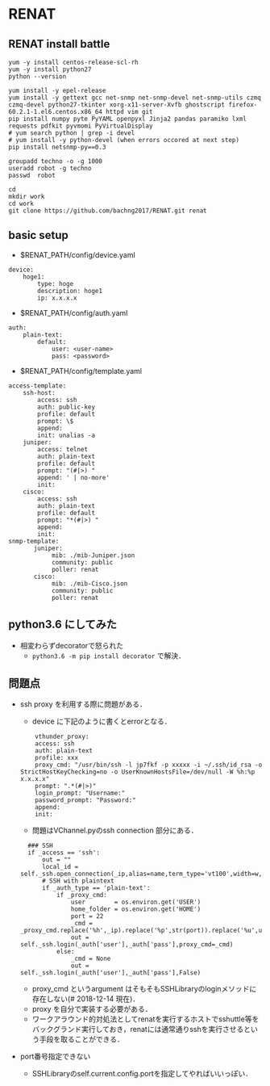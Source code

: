 # RENAT
## RENAT install battle
```
yum -y install centos-release-scl-rh
yum -y install python27
python --version

yum install -y epel-release
yum install -y gettext gcc net-snmp net-snmp-devel net-snmp-utils czmq czmq-devel python27-tkinter xorg-x11-server-Xvfb ghostscript firefox-60.2.1-1.el6.centos.x86_64 httpd vim git
pip install numpy pyte PyYAML openpyxl Jinja2 pandas paramiko lxml requests pdfkit pyvmomi PyVirtualDisplay
# yum search python | grep -i devel
# yum install -y python-devel (when errors occored at next step)
pip install netsnmp-py==0.3 

groupadd techno -o -g 1000
useradd robot -g techno
passwd  robot
```

```
cd
mkdir work
cd work
git clone https://github.com/bachng2017/RENAT.git renat
```

## basic setup

-  $RENAT_PATH/config/device.yaml
```
device:
    hoge1:
        type: hoge
        description: hoge1
        ip: x.x.x.x
```

-  $RENAT_PATH/config/auth.yaml
```
auth:
    plain-text:
        default:
            user: <user-name>
            pass: <password>
```

-  $RENAT_PATH/config/template.yaml
```
access-template:
    ssh-host:
        access: ssh
        auth: public-key
        profile: default
        prompt: \$
        append:
        init: unalias -a
    juniper:
        access: telnet
        auth: plain-text
        profile: default
        prompt: "(#|>) "
        append: ' | no-more'
        init:
    cisco:
        access: ssh
        auth: plain-text
        profile: default
        prompt: "*(#|>) "
        append:
        init:
snmp-template:
       juniper:
            mib: ./mib-Juniper.json
            community: public
            poller: renat
       cisco:
            mib: ./mib-Cisco.json
            community: public
            poller: renat
```


## python3.6 にしてみた
  - 相変わらずdecoratorで怒られた
    - `python3.6 -m pip install decorator` で解決．

## 問題点
  - ssh proxy を利用する際に問題がある．
    - device に下記のように書くとerrorとなる．
    ```
        vthunder_proxy:
        access: ssh
        auth: plain-text
        profile: xxx
        proxy_cmd: "/usr/bin/ssh -l jp7fkf -p xxxxx -i ~/.ssh/id_rsa -o StrictHostKeyChecking=no -o UserKnownHostsFile=/dev/null -W %h:%p x.x.x.x"
        prompt: ".*(#|>)"
        login_prompt: "Username:"
        password_prompt: "Password:"
        append:
        init:
    ```
    - 問題はVChannel.pyのssh connection  部分にある．
    ```
      ### SSH
      if _access == 'ssh':
          out = ""
          local_id = self._ssh.open_connection(_ip,alias=name,term_type='vt100',width=w,height=h,timeout=_timeout)
          # SSH with plaintext
          if _auth_type == 'plain-text':
              if _proxy_cmd:
                  user        = os.environ.get('USER')
                  home_folder = os.environ.get('HOME')
                  port = 22
                  _cmd = _proxy_cmd.replace('%h',_ip).replace('%p',str(port)).replace('%u',user).replace('~',home_folder)
                  out = self._ssh.login(_auth['user'],_auth['pass'],proxy_cmd=_cmd)
              else:
                  _cmd = None
                  out = self._ssh.login(_auth['user'],_auth['pass'],False)
    ```
    - proxy_cmd というargument はそもそもSSHLibraryのloginメソッドに存在しない(# 2018-12-14 現在)．
    - proxy を自分で実装する必要がある．
    - ワークアラウンド的対処法としてrenatを実行するホストでsshuttle等をバックグランド実行しておき，renatには通常通りsshを実行させるという手段を取ることができる．

  - port番号指定できない
    - SSHLibraryのself.current.config.portを指定してやればいいっぽい．
  